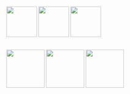 #

## 
<p float="left">
<img src="https://raw.githubusercontent.com/DmPanf/PyQt6_FastAPI_HQ-SAM/main/images/hqsam01.jpg" width="80" />
<img src="https://raw.githubusercontent.com/DmPanf/PyQt6_FastAPI_HQ-SAM/main/images/hqsam02.jpg" width="80" />
<img src="https://raw.githubusercontent.com/DmPanf/PyQt6_FastAPI_HQ-SAM/main/images/hqsam03.jpg" width="80" />
</p>

## 
<p float="left">
<img src="https://raw.githubusercontent.com/DmPanf/PyQt6_FastAPI_HQ-SAM/main/images/hqsam01.jpg" width="100" />
<img src="https://raw.githubusercontent.com/DmPanf/PyQt6_FastAPI_HQ-SAM/main/images/hqsam01.jpg" width="100" />
<img src="https://raw.githubusercontent.com/DmPanf/PyQt6_FastAPI_HQ-SAM/main/images/hqsam01.jpg" width="100" />
</p>
